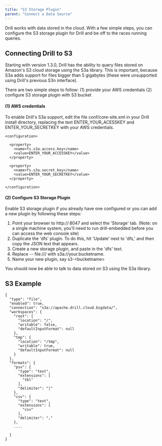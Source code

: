 ```yaml
---
title: "S3 Storage Plugin"
parent: "Connect a Data Source"
---
```

Drill works with data stored in the cloud. With a few simple steps, you can configure the S3 storage plugin for Drill and be off to the races running queries.

## Connecting Drill to S3

Starting with version 1.3.0, Drill has the ability to query files stored on Amazon's S3 cloud storage using the S3a library. This is important, because S3a adds support for files bigger than 5 gigabytes (these were unsupported using Drill's previous S3n interface).

There are two simple steps to follow: (1) provide your AWS credentials (2) configure S3 storage plugin with S3 bucket

#### (1) AWS credentials

To enable Drill's S3a support, edit the file conf/core-site.xml in your Drill install directory, replacing the text ENTER_YOUR_ACESSKEY and ENTER_YOUR_SECRETKEY with your AWS credentials.

```
<configuration>

  <property>
    <name>fs.s3a.access.key</name>
    <value>ENTER_YOUR_ACCESSKEY</value>
  </property>

  <property>
    <name>fs.s3a.secret.key</name>
    <value>ENTER_YOUR_SECRETKEY</value>
  </property>

</configuration>
```

#### (2) Configure S3 Storage Plugin

Enable S3 storage plugin if you already have one configured or you can add a new plugin by following these steps:

1. Point your browser to http://<host>:8047 and select the 'Storage' tab. (Note: on a single machine system, you'll need to run drill-embedded before you can access the web console site)
2. Duplicate the 'dfs' plugin. To do this, hit 'Update' next to 'dfs,' and then copy the JSON text that appears.
3. Create a new storage plugin, and paste in the 'dfs' text.
4. Replace -- file:/// with s3a://your.bucketname.
5. Name your new plugin, say s3-\<bucketname\>

You should now be able to talk to data stored on S3 using the S3a library.

## S3 Example

```
{
  "type": "file",
  "enabled": true,
  "connection": "s3a://apache.drill.cloud.bigdata/",
  "workspaces": {
    "root": {
      "location": "/",
      "writable": false,
      "defaultInputFormat": null
    },
    "tmp": {
      "location": "/tmp",
      "writable": true,
      "defaultInputFormat": null
    }
  },
  "formats": {
    "psv": {
      "type": "text",
      "extensions": [
        "tbl"
      ],
      "delimiter": "|"
    },
    "csv": {
      "type": "text",
      "extensions": [
        "csv"
      ],
      "delimiter": ","
    },
    ....
    
  }
}
```

